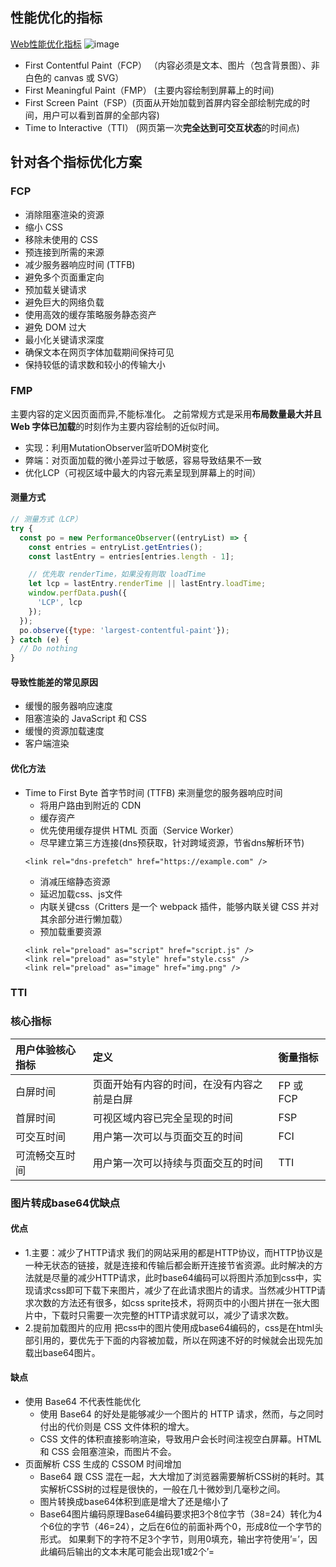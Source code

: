 ## 性能优化的指标
[Web性能优化指标](https://zhuanlan.zhihu.com/p/371207168)
![image](https://user-images.githubusercontent.com/11763399/156986383-15920a31-d662-4178-9c2f-0cfa389ca6cc.png)

- First Contentful Paint（FCP） （内容必须是文本、图片（包含背景图）、非白色的 canvas 或 SVG）
- First Meaningful Paint（FMP） (主要内容绘制到屏幕上的时间)
- First Screen Paint（FSP）(页面从开始加载到首屏内容全部绘制完成的时间，用户可以看到首屏的全部内容)
- Time to Interactive（TTI） (网页第一次**完全达到可交互状态**的时间点)
## 针对各个指标优化方案
### FCP
- 消除阻塞渲染的资源
- 缩小 CSS
- 移除未使用的 CSS
- 预连接到所需的来源
- 减少服务器响应时间 (TTFB)
- 避免多个页面重定向
- 预加载关键请求
- 避免巨大的网络负载
- 使用高效的缓存策略服务静态资产
- 避免 DOM 过大
- 最小化关键请求深度
- 确保文本在网页字体加载期间保持可见
- 保持较低的请求数和较小的传输大小

### FMP
主要内容的定义因页面而异,不能标准化。
之前常规方式是采用**布局数量最大并且 Web 字体已加载**的时刻作为主要内容绘制的近似时间。
- 实现：利用MutationObserver监听DOM树变化
- 弊端：对页面加载的微小差异过于敏感，容易导致结果不一致
- 优化LCP（可视区域中最大的内容元素呈现到屏幕上的时间）

#### 测量方式
```javascript
// 测量方式（LCP）
try {
  const po = new PerformanceObserver((entryList) => {
    const entries = entryList.getEntries();
    const lastEntry = entries[entries.length - 1];

    // 优先取 renderTime，如果没有则取 loadTime
    let lcp = lastEntry.renderTime || lastEntry.loadTime;
    window.perfData.push({
      'LCP', lcp
    });
  });
  po.observe({type: 'largest-contentful-paint'});
} catch (e) {
  // Do nothing 
}
```

#### 导致性能差的常见原因
- 缓慢的服务器响应速度
- 阻塞渲染的 JavaScript 和 CSS
- 缓慢的资源加载速度
- 客户端渲染

#### 优化方法
- Time to First Byte 首字节时间 (TTFB) 来测量您的服务器响应时间
  - 将用户路由到附近的 CDN
  - 缓存资产
  - 优先使用缓存提供 HTML 页面（Service Worker）
  - 尽早建立第三方连接(dns预获取，针对跨域资源，节省dns解析环节)
  ```
  <link rel="dns-prefetch" href="https://example.com" />
  ```
    - 消减压缩静态资源
    - 延迟加载css、js文件
    - 内联关键css（Critters 是一个 webpack 插件，能够内联关键 CSS 并对其余部分进行懒加载）
    - 预加载重要资源
    ```
    <link rel="preload" as="script" href="script.js" />
    <link rel="preload" as="style" href="style.css" />
    <link rel="preload" as="image" href="img.png" />
    ```

### TTI

### 核心指标
| 用户体验核心指标 | 定义 | 衡量指标 |
| :--- | :--- | :--- | 
| 白屏时间 | 页面开始有内容的时间，在没有内容之前是白屏 | FP 或 FCP |
| 首屏时间 | 可视区域内容已完全呈现的时间 | FSP | 
| 可交互时间 | 用户第一次可以与页面交互的时间 | FCI |
| 可流畅交互时间 | 用户第一次可以持续与页面交互的时间 | TTI |



### 图片转成base64优缺点
#### 优点
- 1.主要：减少了HTTP请求
我们的网站采用的都是HTTP协议，而HTTP协议是一种无状态的链接，就是连接和传输后都会断开连接节省资源。此时解决的方法就是尽量的减少HTTP请求，此时base64编码可以将图片添加到css中，实现请求css即可下载下来图片，减少了在此请求图片的请求。当然减少HTTP请求次数的方法还有很多，如css sprite技术，将网页中的小图片拼在一张大图片中，下载时只需要一次完整的HTTP请求就可以，减少了请求次数。
- 2.提前加载图片的应用
把css中的图片使用成base64编码的，css是在html头部引用的，要优先于下面的内容被加载，所以在网速不好的时候就会出现先加载出base64图片。
#### 缺点
- 使用 Base64 不代表性能优化
  - 使用 Base64 的好处是能够减少一个图片的 HTTP 请求，然而，与之同时付出的代价则是 CSS 文件体积的增大。
  - CSS 文件的体积直接影响渲染，导致用户会长时间注视空白屏幕。HTML 和 CSS 会阻塞渲染，而图片不会。
- 页面解析 CSS 生成的 CSSOM 时间增加
  - Base64 跟 CSS 混在一起，大大增加了浏览器需要解析CSS树的耗时。其实解析CSS树的过程是很快的，一般在几十微妙到几毫秒之间。
  - 图片转换成base64体积到底是增大了还是缩小了
  - Base64图片编码原理Base64编码要求把3个8位字节（38=24）转化为4个6位的字节（46=24），之后在6位的前面补两个0，形成8位一个字节的形式。 如果剩下的字符不足3个字节，则用0填充，输出字符使用’=’，因此编码后输出的文本末尾可能会出现1或2个’=
